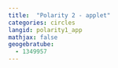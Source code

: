 ```yaml
---
title:  "Polarity 2 - applet"
categories: circles
langid: polarity1_app
mathjax: false
geogebratube:
  - 1349957
---
```


<div style="height:600px; width:800px; margin: auto;" id="applet_container1349957"></div>

